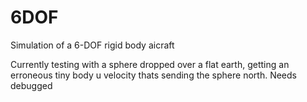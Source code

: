 # 6DOF
Simulation of a 6-DOF rigid body aicraft

Currently testing with a sphere dropped over a flat earth, getting an erroneous tiny body u velocity thats sending the sphere north. Needs debugged
